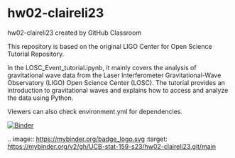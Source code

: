# hw02-claireli23
hw02-claireli23 created by GitHub Classroom

This repository is based on the original LIGO Center for Open Science Tutorial Repository.

In the LOSC_Event_tutorial.ipynb, it mainly covers the analysis of gravitational wave data from the Laser Interferometer Gravitational-Wave Observatory (LIGO) Open Science Center (LOSC). The tutorial provides an introduction to gravitational waves and explains how to access and analyze the data using Python.

Viewers can also check environment.yml for dependencies.

[![Binder](https://mybinder.org/badge_logo.svg)](https://mybinder.org/v2/gh/UCB-stat-159-s23/hw02-claireli23.git/main)

.. image:: https://mybinder.org/badge_logo.svg
 :target: https://mybinder.org/v2/gh/UCB-stat-159-s23/hw02-claireli23.git/main
